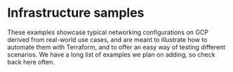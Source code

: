 # Infrastructure samples

These examples showcase typical networking configurations on GCP derived from real-world use cases, and are meant to illustrate how to automate them with Terraform, and to offer an easy way of testing different scenarios. We have a long list of examples we plan on adding, so check back here often.